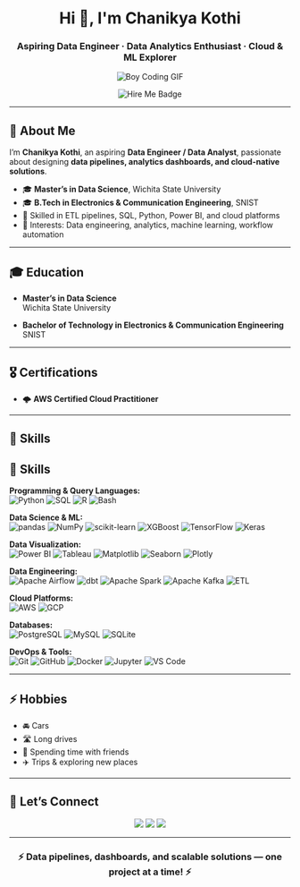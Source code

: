<h1 align="center">Hi 👋, I'm Chanikya Kothi</h1>
<h3 align="center">Aspiring Data Engineer · Data Analytics Enthusiast · Cloud & ML Explorer</h3>

<p align="center">
  <img src="https://media2.giphy.com/media/v1.Y2lkPTc5MGI3NjExaHd4MTF4NDZqdnVhd3I3ZzNobGhhY3hqajBuYTk2YXVvaHA2cGx1eiZlcD12MV9pbnRlcm5hbF9naWZfYnlfaWQmY3Q9Zw/MD0svLSDeudszrNrp0/giphy.gif" alt="Boy Coding GIF" />
</p>






<p align="center">
  <img src="https://img.shields.io/badge/Open%20to-Data%20Engineer%20%26%20Analytics%20Roles-0A66C2?style=flat-square&logo=github" alt="Hire Me Badge" />
</p>

---

## 📝 About Me

I’m **Chanikya Kothi**, an aspiring **Data Engineer / Data Analyst**, passionate about designing **data pipelines, analytics dashboards, and cloud-native solutions**.

- 🎓 **Master’s in Data Science**, Wichita State University  
- 🎓 **B.Tech in Electronics & Communication Engineering**, SNIST  
- 🧰 Skilled in ETL pipelines, SQL, Python, Power BI, and cloud platforms  
- 🌟 Interests: Data engineering, analytics, machine learning, workflow automation

---

## 🎓 Education

- **Master’s in Data Science**  
  Wichita State University

- **Bachelor of Technology in Electronics & Communication Engineering**  
  SNIST

---

## 🎖️ Certifications

- 🌩️ **AWS Certified Cloud Practitioner**

---

## 🧠 Skills

## 🧠 Skills

**Programming & Query Languages:**  
![Python](https://img.shields.io/badge/Python-3776AB?style=for-the-badge&logo=python&logoColor=white)
![SQL](https://img.shields.io/badge/SQL-4479A1?style=for-the-badge&logo=postgresql&logoColor=white)
![R](https://img.shields.io/badge/R-276DC3?style=for-the-badge&logo=r&logoColor=white)
![Bash](https://img.shields.io/badge/Bash-4EAA25?style=for-the-badge&logo=gnubash&logoColor=white)

**Data Science & ML:**  
![pandas](https://img.shields.io/badge/Pandas-150458?style=for-the-badge&logo=pandas&logoColor=white)
![NumPy](https://img.shields.io/badge/NumPy-013243?style=for-the-badge&logo=numpy&logoColor=white)
![scikit-learn](https://img.shields.io/badge/scikit--learn-F7931E?style=for-the-badge&logo=scikit-learn&logoColor=white)
![XGBoost](https://img.shields.io/badge/XGBoost-FF6600?style=for-the-badge&logo=xgboost&logoColor=white)
![TensorFlow](https://img.shields.io/badge/TensorFlow-FF6F00?style=for-the-badge&logo=tensorflow&logoColor=white)
![Keras](https://img.shields.io/badge/Keras-D00000?style=for-the-badge&logo=keras&logoColor=white)

**Data Visualization:**  
![Power BI](https://img.shields.io/badge/Power%20BI-F2C811?style=for-the-badge&logo=powerbi&logoColor=black)
![Tableau](https://img.shields.io/badge/Tableau-E97627?style=for-the-badge&logo=tableau&logoColor=white)
![Matplotlib](https://img.shields.io/badge/Matplotlib-11557C?style=for-the-badge&logo=plotly&logoColor=white)
![Seaborn](https://img.shields.io/badge/Seaborn-41B4C2?style=for-the-badge&logoColor=white)
![Plotly](https://img.shields.io/badge/Plotly-3F4F75?style=for-the-badge&logo=plotly&logoColor=white)

**Data Engineering:**  
![Apache Airflow](https://img.shields.io/badge/Airflow-017CEE?style=for-the-badge&logo=apacheairflow&logoColor=white)
![dbt](https://img.shields.io/badge/dbt-FF694B?style=for-the-badge&logo=dbt&logoColor=white)
![Apache Spark](https://img.shields.io/badge/Spark-E25A1C?style=for-the-badge&logo=apachespark&logoColor=white)
![Apache Kafka](https://img.shields.io/badge/Kafka-231F20?style=for-the-badge&logo=apachekafka&logoColor=white)
![ETL](https://img.shields.io/badge/ETL%2FELT%20Pipelines-FFBF00?style=for-the-badge)

**Cloud Platforms:**  
![AWS](https://img.shields.io/badge/AWS-232F3E?style=for-the-badge&logo=amazonaws&logoColor=white)
![GCP](https://img.shields.io/badge/GCP-4285F4?style=for-the-badge&logo=googlecloud&logoColor=white)

**Databases:**  
![PostgreSQL](https://img.shields.io/badge/PostgreSQL-336791?style=for-the-badge&logo=postgresql&logoColor=white)
![MySQL](https://img.shields.io/badge/MySQL-4479A1?style=for-the-badge&logo=mysql&logoColor=white)
![SQLite](https://img.shields.io/badge/SQLite-003B57?style=for-the-badge&logo=sqlite&logoColor=white)

**DevOps & Tools:**  
![Git](https://img.shields.io/badge/Git-F05032?style=for-the-badge&logo=git&logoColor=white)
![GitHub](https://img.shields.io/badge/GitHub-181717?style=for-the-badge&logo=github&logoColor=white)
![Docker](https://img.shields.io/badge/Docker-2496ED?style=for-the-badge&logo=docker&logoColor=white)
![Jupyter](https://img.shields.io/badge/Jupyter-F37626?style=for-the-badge&logo=jupyter&logoColor=white)
![VS Code](https://img.shields.io/badge/VS%20Code-007ACC?style=for-the-badge&logo=visualstudiocode&logoColor=white)


---

## ⚡ Hobbies

- 🚘 Cars  
- 🛣️ Long drives  
- 👥 Spending time with friends  
- ✈️ Trips & exploring new places

---



## 🔗 Let’s Connect

<p align="center">
  <a href="https://github.com/Chanikya333-1"><img src="https://img.shields.io/badge/GitHub-Chanikya--1-181717?style=for-the-badge&logo=github" /></a>
  <a href="https://linkedin.com/in/chanikya-kothi"><img src="https://img.shields.io/badge/LinkedIn-Chanikya%20Kothi-0A66C2?style=for-the-badge&logo=linkedin" /></a>
  <a href="mailto:chanikyareddy682@gmail.com"><img src="https://img.shields.io/badge/Email-Contact%20Me-D14836?style=for-the-badge&logo=gmail" /></a>
</p>

---

<h3 align="center">⚡ Data pipelines, dashboards, and scalable solutions — one project at a time! ⚡</h3>
